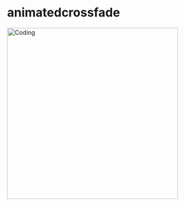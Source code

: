 # animatedcrossfade

<img align="center" alt="Coding" width="400" src="https://github.com/pshanmukha/animation_two/blob/master/assets/animatedcrossfade.gif">

